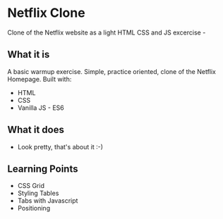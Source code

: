 # Netflix Clone

Clone of the Netflix website as a light HTML CSS and JS excercise -




## What it is

A basic warmup exercise. Simple, practice oriented, clone of the Netflix Homepage. Built with:

- HTML
- CSS
- Vanilla JS - ES6


## What it does

- Look pretty, that's about it :-)

## Learning Points

- CSS Grid
- Styling Tables
- Tabs with Javascript
- Positioning

